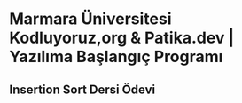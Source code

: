 # Marmara Üniversitesi Kodluyoruz,org & Patika.dev | Yazılıma Başlangıç Programı 
## Insertion Sort Dersi Ödevi 
